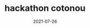 ---
title: hackathon cotonou
tag: Big Data
categories: Evènements
coverImage: /images/Blog/article.png
date: 2021-07-26
heure: 08h 30
localisation: ""
---
